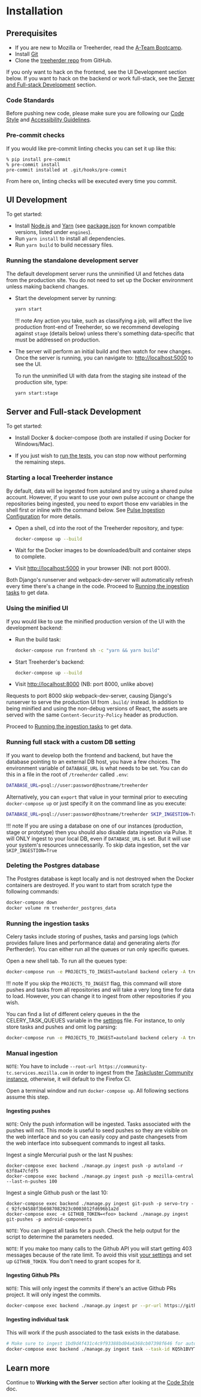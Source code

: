 # Installation

## Prerequisites

- If you are new to Mozilla or Treeherder, read the [A-Team Bootcamp].
- Install [Git]
- Clone the [treeherder repo] from GitHub.

If you only want to hack on the frontend, see the UI Development section below. If you want to hack on the backend or work full-stack, see the [Server and Full-stack Development](#server-and-full-stack-development) section.

### Code Standards

Before pushing new code, please make sure you are following our [Code Style](code_style.md#ui) and [Accessibility Guidelines](accessibility.md).

### Pre-commit checks

If you would like pre-commit linting checks you can set it up like this:

```console
% pip install pre-commit
% pre-commit install
pre-commit installed at .git/hooks/pre-commit
```

From here on, linting checks will be executed every time you commit.

## UI Development

To get started:

- Install [Node.js] and [Yarn] (see [package.json] for known compatible versions, listed under `engines`).
- Run `yarn install` to install all dependencies.
- Run `yarn build` to build necessary files.

### Running the standalone development server

The default development server runs the unminified UI and fetches data from the
production site. You do not need to set up the Docker environment unless making backend changes.

- Start the development server by running:

  ```bash
  yarn start
  ```

  <!-- prettier-ignore -->
  !!! note
      Any action you take, such as classifying a job, will affect the live production
      front-end of Treeherder, so we recommend developing against `stage` (details below)
      unless there's something data-specific that must be addressed on production.

- The server will perform an initial build and then watch for new changes. Once the server is running, you can navigate to: <http://localhost:5000> to see the UI.

  To run the unminified UI with data from the staging site instead of the production site, type:

  ```bash
  yarn start:stage
  ```

## Server and Full-stack Development

To get started:

- Install Docker & docker-compose (both are installed if using Docker for Windows/Mac).

- If you just wish to [run the tests](backend_tasks.md#running-the-tests),
  you can stop now without performing the remaining steps.

### Starting a local Treeherder instance

By default, data will be ingested from autoland and try using a shared pulse account. However, if you want to use your own pulse account or change the repositories being ingested, you need to
export those env variables in the shell first or inline with the command below. See [Pulse Ingestion Configuration](pulseload.md#pulse-ingestion-configuration) for more details.

- Open a shell, cd into the root of the Treeherder repository, and type:

  ```bash
  docker-compose up --build
  ```

- Wait for the Docker images to be downloaded/built and container steps to complete.

- Visit <http://localhost:5000> in your browser (NB: not port 8000).

Both Django's runserver and webpack-dev-server will automatically refresh every time there's a change in the code.
Proceed to [Running the ingestion tasks](#running-the-ingestion-tasks) to get data.

### Using the minified UI

If you would like to use the minified production version of the UI with the development backend:

- Run the build task:

  ```bash
  docker-compose run frontend sh -c "yarn && yarn build"
  ```

- Start Treeherder's backend:

  ```bash
  docker-compose up --build
  ```

- Visit <http://localhost:8000> (NB: port 8000, unlike above)

Requests to port 8000 skip webpack-dev-server, causing Django's runserver to serve the
production UI from `.build/` instead. In addition to being minified and using the
non-debug versions of React, the assets are served with the same `Content-Security-Policy`
header as production.

Proceed to [Running the ingestion tasks](#running-the-ingestion-tasks) to get data.

### Running full stack with a custom DB setting

If you want to develop both the frontend and backend, but have the database pointing to
an external DB host, you have a few choices. The environment variable of `DATABASE_URL`
is what needs to be set. You can do this in a file in the root of `/treeherder` called
`.env`:

```bash
DATABASE_URL=psql://user:password@hostname/treeherder
```

Alternatively, you can `export` that value in your terminal prior to executing
`docker-compose up` or just specify it on the command line as you execute:

```bash
DATABASE_URL=psql://user:password@hostname/treeherder SKIP_INGESTION=True docker-compose up
```

<!-- prettier-ignore -->
!!! note
    If you are using a database on one of our instances (production, stage or prototype) then
    you should also disable data ingestion via Pulse.  It will ONLY ingest to your local DB,
    even if `DATABASE_URL` is set.  But it will use your system's resources unnecessarily.
    To skip data ingestion, set the var `SKIP_INGESTION=True`

### Deleting the Postgres database

The Postgres database is kept locally and is not destroyed when the Docker containers are destroyed.
If you want to start from scratch type the following commands:

```bash
docker-compose down
docker volume rm treeherder_postgres_data
```

### Running the ingestion tasks

Celery tasks include storing of pushes, tasks and parsing logs (which provides failure lines and performance data) and generating alerts (for Perfherder). You can either run all the queues or run only specific queues.

Open a new shell tab. To run all the queues type:

```bash
docker-compose run -e PROJECTS_TO_INGEST=autoland backend celery -A treeherder worker --concurrency 1
```

<!-- prettier-ignore -->
!!! note
    If you skip the `PROJECTS_TO_INGEST` flag, this command will store pushes and tasks from all repositories and will take a very long time for data to load. However, you can change it to ingest from other repositories if you wish.

You can find a list of different celery queues in the the CELERY_TASK_QUEUES variable in the [settings] file. For instance, to
only store tasks and pushes and omit log parsing:

```bash
docker-compose run -e PROJECTS_TO_INGEST=autoland backend celery -A treeherder worker -Q store_pulse_tasks,store_pulse_pushes --concurrency 1
```

### Manual ingestion

`NOTE`: You have to include `--root-url https://community-tc.services.mozilla.com` in order to ingest from the [Taskcluster Community instance](https://community-tc.services.mozilla.com), otherwise, it will default to the Firefox CI.

Open a terminal window and run `docker-compose up`. All following sections assume this step.

#### Ingesting pushes

`NOTE`: Only the push information will be ingested. Tasks
associated with the pushes will not. This mode is useful to seed pushes so
they are visible on the web interface and so you can easily copy and paste
changesets from the web interface into subsequent commands to ingest all tasks.

Ingest a single Mercurial push or the last N pushes:

```console
docker-compose exec backend ./manage.py ingest push -p autoland -r 63f8a47cfdf5
docker-compose exec backend ./manage.py ingest push -p mozilla-central --last-n-pushes 100
```

Ingest a single Github push or the last 10:

```console
docker-compose exec backend ./manage.py ingest git-push -p servo-try -c 92fc94588f3b6987082923c0003012fd696b1a2d
docker-compose exec -e GITHUB_TOKEN=<foo> backend ./manage.py ingest git-pushes -p android-components
```

`NOTE`: You can ingest all tasks for a push. Check the help output for the script to determine the
parameters needed.

`NOTE`: If you make too many calls to the Github API you will start getting 403 messages because of the rate limit.
To avoid this visit [your settings](https://github.com/settings/tokens) and set up `GITHUB_TOKEN`. You don't need
to grant scopes for it.

#### Ingesting Github PRs

`NOTE`: This will only ingest the commits if there's an active Github PRs project. It will only ingest the commits.

```bash
docker-compose exec backend ./manage.py ingest pr --pr-url https://github.com/mozilla-mobile/android-components/pull/4821
```

#### Ingesting individual task

This will work if the push associated to the task exists in the database.

```bash
# Make sure to ingest 1bd9d4f431c4c9f93388bd04a6368cb07398f646 for autoland first
docker-compose exec backend ./manage.py ingest task --task-id KQ5h1BVYTBy_XT21wFpLog
```

## Learn more

Continue to **Working with the Server** section after looking at the [Code Style](code_style.md) doc.

[a-team bootcamp]: https://ateam-bootcamp.readthedocs.io
[git]: https://git-scm.com
[treeherder repo]: https://github.com/mozilla/treeherder
[node.js]: https://nodejs.org/en/download/current/
[yarn]: https://yarnpkg.com/en/docs/install
[package.json]: https://github.com/mozilla/treeherder/blob/master/package.json
[settings]: https://github.com/mozilla/treeherder/blob/master/treeherder/config/settings.py#L318
